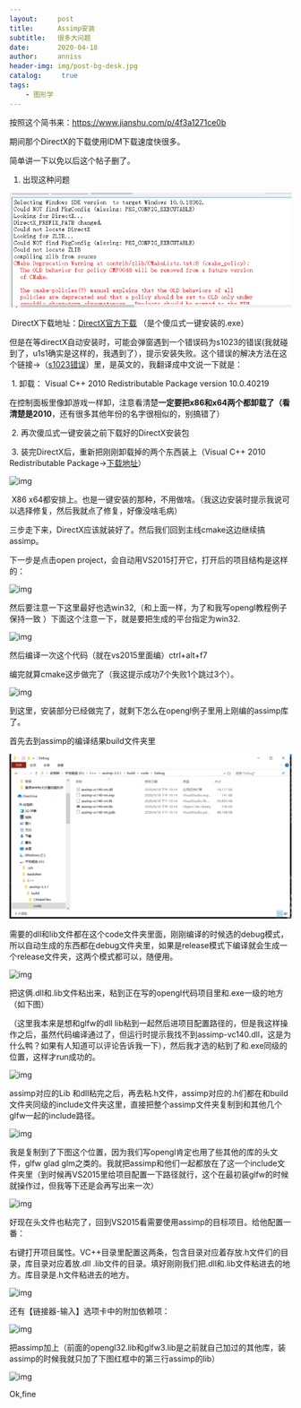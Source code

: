 ```yaml
---
layout:     post
title:      Assimp安装
subtitle:   很多大问题
date:       2020-04-18
author:     anniss
header-img: img/post-bg-desk.jpg
catalog: 	 true
tags:
    - 图形学
---
```




按照这个简书来：https://www.jianshu.com/p/4f3a1271ce0b

期间那个DirectX的下载使用IDM下载速度快很多。



简单讲一下以免以后这个帖子删了。

1. 出现这种问题

![image-20200418215950218](..\img\blog\image-20200418215950218.png)

​		DirectX下载地址：[DirectX官方下载](http://www.microsoft.com/en-us/download/details.aspx?id=6812)  （是个傻瓜式一键安装的.exe）

​		但是在等directX自动安装时，可能会弹窗遇到一个错误码为s1023的错误(我就碰到了，u1s1确实是这样的，我遇到了），提示安装失败。这个错误的解决方法在这个链接→（[s1023错误](https://blogs.msdn.microsoft.com/chuckw/2011/12/09/known-issue-directx-sdk-june-2010-setup-and-the-s1023-error/)）里，是英文的，我翻译成中文说一下就是：

​		1. 卸载： Visual C++ 2010 Redistributable Package version 10.0.40219 

​	    	在控制面板里像卸游戏一样卸，注意看清楚**一定要把x86和x64两个都卸载了（看清楚是2010**，还有很多其他年份的名字很相似的，别搞错了）

​		2. 再次傻瓜式一键安装之前下载好的DirectX安装包

​		3. 装完DirectX后，重新把刚刚卸载掉的两个东西装上（Visual C++ 2010 Redistributable Package→[下载地址](https://www.microsoft.com/en-us/download/details.aspx?displaylang=en&id=26999)）

![img](https:////upload-images.jianshu.io/upload_images/5228683-8b28713f5a7f252e.png?imageMogr2/auto-orient/strip|imageView2/2/w/994/format/webp)

​	X86 x64都安排上。也是一键安装的那种，不用做啥。（我这边安装时提示我说可以选择修复，然后我就点了修复，好像没啥毛病）

三步走下来，DirectX应该就装好了。然后我们回到主线cmake这边继续搞assimp。





下一步是点击open project，会自动用VS2015打开它，打开后的项目结构是这样的：

![img](https:////upload-images.jianshu.io/upload_images/5228683-dfd8b7f3d86b50e4.png?imageMogr2/auto-orient/strip|imageView2/2/w/292/format/webp)

然后要注意一下这里最好也选win32,（和上面一样，为了和我写opengl教程例子保持一致 ）下面这个注意一下，就是要把生成的平台指定为win32.

![img](https:////upload-images.jianshu.io/upload_images/5228683-95aee937bd6308a5.png?imageMogr2/auto-orient/strip|imageView2/2/w/764/format/webp)

然后编译一次这个代码（就在vs2015里面编）ctrl+alt+f7

编完就算cmake这步做完了（我这提示成功7个失败1个跳过3个）。

![img](https:////upload-images.jianshu.io/upload_images/5228683-1d8c0e6fa7e9b80c.png?imageMogr2/auto-orient/strip|imageView2/2/w/1076/format/webp)



到这里，安装部分已经做完了，就剩下怎么在opengl例子里用上刚编的assimp库了。

首先去到assimp的编译结果build文件夹里

![image-20200418221535164](..\img\blog\image-20200418221535164.png)

需要的dll和lib文件都在这个code文件夹里面，刚刚编译的时候选的debug模式，所以自动生成的东西都在debug文件夹里，如果是release模式下编译就会生成一个release文件夹，这两个模式都可以，随便用。

![img](https:////upload-images.jianshu.io/upload_images/5228683-4aa670c847b67f6d.png?imageMogr2/auto-orient/strip|imageView2/2/w/922/format/webp)

把这俩.dll和.lib文件粘出来，粘到正在写的opengl代码项目里和.exe一级的地方（如下图）

（这里我本来是想和glfw的dll lib粘到一起然后进项目配置路径的，但是我这样操作之后，虽然代码编译通过了，但运行时提示我找不到assimp-vc140.dll，这是为什么鸭？如果有人知道可以评论告诉我一下），然后我才选的粘到了和.exe同级的位置，这样才run成功的。

![img](https:////upload-images.jianshu.io/upload_images/5228683-f66dc10b8afed5c3.png?imageMogr2/auto-orient/strip|imageView2/2/w/758/format/webp)

assimp对应的Lib 和dll粘完之后，再去粘.h文件，assimp对应的.h们都在和build文件夹同级的include文件夹这里，直接把整个assimp文件夹复制到和其他几个glfw一起的include路径。

![img](https:////upload-images.jianshu.io/upload_images/5228683-dc691b38f0dcb25b.png?imageMogr2/auto-orient/strip|imageView2/2/w/826/format/webp)

我是复制到了下图这个位置，因为我们写opengl肯定也用了些其他的库的头文件，glfw glad glm之类的。我就把assimp和他们一起都放在了这一个include文件夹里（到时候再VS2015里给项目配置一下路径就行，这个在最初装glfw的时候就操作过，但我等下还是会再写出来一次）

![img](https:////upload-images.jianshu.io/upload_images/5228683-b43d34a15f0cb702.png?imageMogr2/auto-orient/strip|imageView2/2/w/722/format/webp)

好现在头文件也粘完了，回到VS2015看需要使用assimp的目标项目。给他配置一番：

右键打开项目属性。VC++目录里配置这两条，包含目录对应着存放.h文件们的目录，库目录对应着放.dll .lib文件的目录。填好刚刚我们把.dll和.lib文件粘进去的地方。库目录是.h文件粘进去的地方。

![img](https:////upload-images.jianshu.io/upload_images/5228683-1a8a5d9503b11130.png?imageMogr2/auto-orient/strip|imageView2/2/w/1100/format/webp)

还有【链接器-输入】选项卡中的附加依赖项：

![img](https:////upload-images.jianshu.io/upload_images/5228683-868638923ae44448.png?imageMogr2/auto-orient/strip|imageView2/2/w/1100/format/webp)

把assimp加上（前面的opengl32.lib和glfw3.lib是之前就自己加过的其他库，装assimp的时候我就只加了下图红框中的第三行assimp的lib）

![img](https:////upload-images.jianshu.io/upload_images/5228683-7ceeaa68b04ebefe.png?imageMogr2/auto-orient/strip|imageView2/2/w/536/format/webp)

Ok,fine